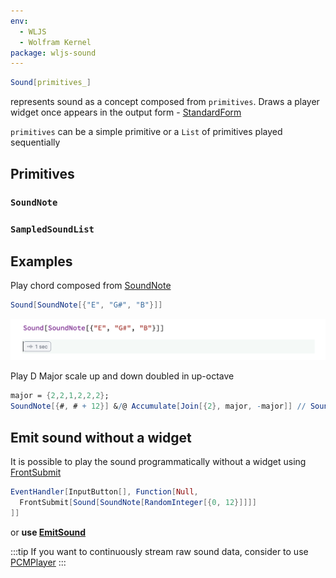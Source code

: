 ```yaml
---
env:
  - WLJS
  - Wolfram Kernel
package: wljs-sound
---
```

```mathematica
Sound[primitives_]
```

represents sound as a concept composed from `primitives`. Draws a player widget once appears in the output form - [StandardForm](frontend/Reference/Decorations/StandardForm.md)

`primitives` can be a simple primitive or a `List` of primitives played sequentially 

## Primitives

### `SoundNote`

### `SampledSoundList`



## Examples
Play chord composed from [SoundNote](frontend/Reference/Sound/SoundNote.md)

```mathematica
Sound[SoundNote[{"E", "G#", "B"}]]
```

![](./../../../Screenshot%202024-12-18%20at%2020.51.36.png)

Play D Major scale up and down doubled in up-octave

```mathematica
major = {2,2,1,2,2,2};
SoundNote[{#, # + 12}] &/@ Accumulate[Join[{2}, major, -major]] // Sound
```

## Emit sound without a widget
It is possible to play the sound programmatically without a widget using [FrontSubmit](frontend/Reference/Frontend%20IO/FrontSubmit.md)

```mathematica
EventHandler[InputButton[], Function[Null,
  FrontSubmit[Sound[SoundNote[RandomInteger[{0, 12}]]]]
]]
```

or __use [EmitSound](frontend/Reference/Sound/EmitSound.md)__

:::tip
If you want to continuously stream raw sound data, consider to use [PCMPlayer](frontend/Reference/Sound/PCMPlayer.md)
:::
